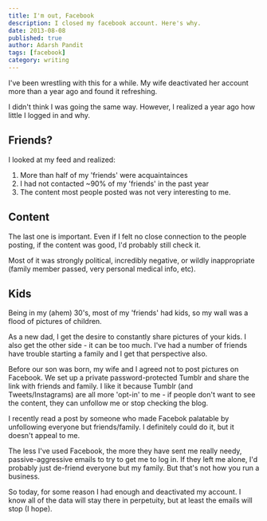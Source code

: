 ```yaml
---
title: I'm out, Facebook
description: I closed my facebook account. Here's why.
date: 2013-08-08
published: true
author: Adarsh Pandit
tags: [facebook]
category: writing
---
```


I've been wrestling with this for a while. My wife deactivated her account more
than a year ago and found it refreshing.

I didn't think I was going the same way. However, I realized a year ago how
little I logged in and why.

<!-- more -->

Friends?
--------

I looked at my feed and realized:

1. More than half of my 'friends' were acquaintainces
2. I had not contacted ~90% of my 'friends' in the past year
3. The content most people posted was not very interesting to me.

Content
-------

The last one is important. Even if I felt no close connection to the people
posting, if the content was good, I'd probably still check it.

Most of it was strongly political, incredibly negative, or wildly inappropriate
(family member passed, very personal medical info, etc).

Kids
----

Being in my (ahem) 30's, most of my 'friends' had kids, so my wall was a flood
of pictures of children.

As a new dad, I get the desire to constantly share pictures of your kids. I
also get the other side - it can be too much. I've had a number of friends have
trouble starting a family and I get that perspective also.

Before our son was born, my wife and I agreed not to post pictures on Facebook.
We set up a private password-protected Tumblr and share the link with friends
and family.  I like it because Tumblr (and Tweets/Instagrams) are all more
'opt-in' to me - if people don't want to see the content, they can unfollow me
or stop checking the blog.

I recently read a post by someone who made Facebok palatable by unfollowing
everyone but friends/family. I definitely could do it, but it doesn't appeal to
me.

The less I've used Facebook, the more they have sent me really needy,
passive-aggressive emails to try to get me to log in. If they left me alone,
I'd probably just de-friend everyone but my family. But that's not how you run
a business.

So today, for some reason I had enough and deactivated my account. I know all
of the data will stay there in perpetuity, but at least the emails will stop (I
hope).
